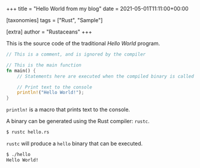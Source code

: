 +++
title = "Hello World from my blog"
date = 2021-05-01T11:11:00+00:00

[taxonomies]
tags = ["Rust", "Sample"]

[extra]
author = "Rustaceans"
+++

This is the source code of the traditional *Hello World* program.

<!-- more -->

```rust
// This is a comment, and is ignored by the compiler

// This is the main function
fn main() {
    // Statements here are executed when the compiled binary is called

    // Print text to the console
    println!("Hello World!");
}
```

`println!` is a macro that prints text to the console.

A binary can be generated using the Rust compiler: `rustc`.

```bash
$ rustc hello.rs
```

`rustc` will produce a `hello` binary that can be executed.

```bash
$ ./hello
Hello World!
```